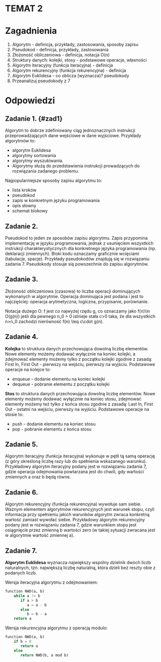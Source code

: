 # TEMAT 2

# Zagadnienia

1. Algorytm - definicja, przykłady, zastosowania, sposoby zapisu 
1. Pseudokod - definicja, przykłady, zastosowania
1. Złożoność obliczeniowa - definicja, notacja O(n)
1. Struktury danych: kolejki, stosy - podstawowe operacje, własności
1. Algorytm iteracyjny (funkcja iteracyjna) - definicja
1. Algorytm rekurencyjny (funkcja rekurencyjna) - definicja
1. Algorytm Euklidesa - co oblicza (wyznacza)? pseudokody
1. Przeanalizuj pseudokody z 7

# Odpowiedzi

## Zadanie 1. {#zad1}

Algorytm to dobrze zdefiniowany ciąg jednoznacznych instrukcji przeprowadzających  dane wejściowe w dane wyjściowe. Przykłady algorytmów to:

- algorytm Euklidesa
- algorytmy sortowania
- algorytmy wyszukiwania.
- Algorytmy służą do przedstawienia instrukcji prowadzących do rozwiązania zadanego problemu.

Najpopularniejsze sposoby zapisu algorytmu to:

- lista kroków
- pseudokod
- zapis w konkretnym języku programowania
- opis słowny
- schemat blokowy

## Zadanie 2.

Pseudokod to jeden ze sposobów zapisu algorytmu. Zapis przypomina implementację w języku programowania, jednak z usunięciem wszystkich instrukcji charakterystycznych dla konkretnego języka programowania (np. deklaracji zmiennych). Bloki kodu oznaczamy graficznie wcięciami (tabulacje, spacje). Przykłady pseudokodów znajdują się w rozwiązaniu zadania 7. Pseudokody stosuje się powszechnie do zapisu algorytmów.

## Zadanie 3.

Złożoność obliczeniowa (czasowa) to liczba operacji dominujących wykonanych w algorytmie. Operacja dominująca jest podana i jest to najczęściej: operacja arytmetyczna, logiczna, przypisanie, porównanie.

Notacja dużego O: f jest co najwyżej rzędu g, co oznaczamy jako f(n)\in O(g(n)) jeśli dla pewnego n_0 > 0 istnieje stała c>0 taka, że dla wszystkich n>n_0 zachodzi nierówność f(n) \leq c\cdot g(n).

## Zadanie 4.

**Kolejka** to struktura danych przechowująca dowolną liczbę elementów. Nowe elementy możemy dodawać wyłącznie na koniec kolejki, a zdejmować elementy możemy tylko z początku kolejki zgodnie z zasadą: First In, First Out - pierwszy na wejściu, pierwszy na wyjściu. Podstawowe operacje na kolejce to:
- enqueue - dodanie elementu na koniec kolejki 
- dequeue - pobranie elementu z początku kolejki 

**Stos** to struktura danych przechowująca dowolną liczbę elementów. Nowe elementy możemy dodawać wyłącznie na koniec stosu, zdejmować elementy możemy też tylko z końca stosu zgodnie z zasadą: Last In, First Out - ostatni na wejściu, pierwszy na wyjściu. Podstawowe operacje na stosie to:
- push - dodanie elementu na koniec stosu
- pop - pobranie elementu z końca stosu

## Zadanie 5.

Algorytm iteracyjny (funkcja iteracyjna) wykonuje w pętli tą samą operację (z góry określoną liczbę razy lub do spełnienia wskazanego warunku). Przykładowy algorytm iteracyjny podany jest w rozwiązaniu zadania 7, gdzie operacja odejmowania powtarzana jest do chwili, gdy wartości zmiennych a oraz b będą równe.

## Zadanie 6.

Algorytm rekurencyjny (funkcja rekurencyjna) wywołuje sam siebie. Ważnym elementem algorytmów rekurencyjnych jest warunek stopu, czyli informacja przy spełnieniu jakich warunków algorytm zwraca konkretną wartość zamiast wywołać siebie. Przykładowy algorytm rekurencyjny podany jest w rozwiązaniu zadania 7, gdzie warunkiem stopu jest osiągnięcie przez zmienną b wartości zero (w takiej sytuacji zwracana jest w algorytmie wartość zmiennej a).

## Zadanie 7.

**Algorytm Euklidesa** wyznacza największy wspólny dzielnik dwóch liczb naturalnych, tzn. największą liczbę naturalną, która dzieli bez reszty obie z podanych liczb.

Wersja iteracyjna algorytmu z odejmowaniem:

```py
function NWD(a, b)
    while a != b
       if a > b
          a = a - b 
       else
          b = b - a 
    return a
```
Wersja rekurencyjna algorytmu z operacją modulo:

```py
function NWD(a, b)
    if b = 0
       return a 
    else
       return NWD(b, a mod b)
```
